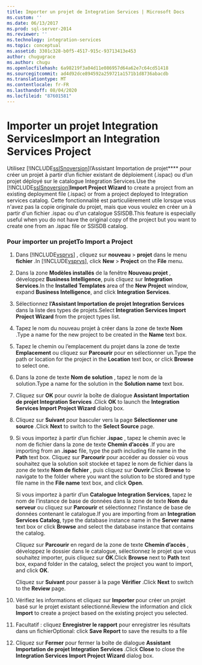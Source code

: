 ```yaml
---
title: Importer un projet de Integration Services | Microsoft Docs
ms.custom: ''
ms.date: 06/13/2017
ms.prod: sql-server-2014
ms.reviewer: ''
ms.technology: integration-services
ms.topic: conceptual
ms.assetid: 3301c328-b0f5-4517-915c-93713413e453
author: chugugrace
ms.author: chugu
ms.openlocfilehash: 6a98219f3a04d11e086957d64a62e7c64cd51418
ms.sourcegitcommit: ad4d92dce894592a259721a1571b1d8736abacdb
ms.translationtype: MT
ms.contentlocale: fr-FR
ms.lasthandoff: 08/04/2020
ms.locfileid: "87601581"
---
```

# <a name="import-an-integration-services-project"></a><span data-ttu-id="24621-102">Importer un projet Integration Services</span><span class="sxs-lookup"><span data-stu-id="24621-102">Import an Integration Services Project</span></span>
  <span data-ttu-id="24621-103">Utilisez [!INCLUDE[ssISnoversion](../includes/ssisnoversion-md.md)]l’Assistant Importation de projet\*\*\*\* pour créer un projet à partir d’un fichier existant de déploiement (.ispac) ou d’un projet déployé sur le catalogue Integration Services.</span><span class="sxs-lookup"><span data-stu-id="24621-103">Use the [!INCLUDE[ssISnoversion](../includes/ssisnoversion-md.md)]**Import Project Wizard** to create a project from an existing deployment file (.ispac) or from a project deployed to Integration services catalog.</span></span> <span data-ttu-id="24621-104">Cette fonctionnalité est particulièrement utile lorsque vous n'avez pas la copie originale du projet, mais que vous voulez en créer un à partir d'un fichier .ispac ou d'un catalogue SSISDB.</span><span class="sxs-lookup"><span data-stu-id="24621-104">This feature is especially useful when you do not have the original copy of the project but you want to create one from an .ispac file or SSISDB catalog.</span></span>  
  
### <a name="to-import-a-project"></a><span data-ttu-id="24621-105">Pour importer un projet</span><span class="sxs-lookup"><span data-stu-id="24621-105">To Import a Project</span></span>  
  
1.  <span data-ttu-id="24621-106">Dans [!INCLUDE[vsprvs](../includes/vsprvs-md.md)] , cliquez sur **nouveau**  >  **projet** dans le menu **fichier** .</span><span class="sxs-lookup"><span data-stu-id="24621-106">In [!INCLUDE[vsprvs](../includes/vsprvs-md.md)], click **New** > **Project** on the **File** menu.</span></span>  
  
2.  <span data-ttu-id="24621-107">Dans la zone **Modèles installés** de la fenêtre **Nouveau projet** , développez **Business Intelligence**, puis cliquez sur **Integration Services**.</span><span class="sxs-lookup"><span data-stu-id="24621-107">In the **Installed Templates** area of the **New Project** window, expand **Business Intelligence**, and click **Integration Services**.</span></span>  
  
3.  <span data-ttu-id="24621-108">Sélectionnez **l’Assistant Importation de projet Integration Services** dans la liste des types de projets.</span><span class="sxs-lookup"><span data-stu-id="24621-108">Select **Integration Services Import Project Wizard** from the project types list.</span></span>  
  
4.  <span data-ttu-id="24621-109">Tapez le nom du nouveau projet à créer dans la zone de texte **Nom** .</span><span class="sxs-lookup"><span data-stu-id="24621-109">Type a name for the new project to be created in the **Name** text box.</span></span>  
  
5.  <span data-ttu-id="24621-110">Tapez le chemin ou l’emplacement du projet dans la zone de texte **Emplacement** ou cliquez sur **Parcourir** pour en sélectionner un.</span><span class="sxs-lookup"><span data-stu-id="24621-110">Type the path or location for the project in the **Location** text box, or click **Browse** to select one.</span></span>  
  
6.  <span data-ttu-id="24621-111">Dans la zone de texte **Nom de solution** , tapez le nom de la solution.</span><span class="sxs-lookup"><span data-stu-id="24621-111">Type a name for the solution in the **Solution name** text box.</span></span>  
  
7.  <span data-ttu-id="24621-112">Cliquez sur **OK** pour ouvrir la boîte de dialogue **Assistant Importation de projet Integration Services** .</span><span class="sxs-lookup"><span data-stu-id="24621-112">Click **OK** to launch the **Integration Services Import Project Wizard** dialog box.</span></span>  
  
8.  <span data-ttu-id="24621-113">Cliquez sur **Suivant** pour basculer vers la page **Sélectionner une source** .</span><span class="sxs-lookup"><span data-stu-id="24621-113">Click **Next** to switch to the **Select Source** page.</span></span>  
  
9. <span data-ttu-id="24621-114">Si vous importez à partir d’un fichier **.ispac** , tapez le chemin avec le nom de fichier dans la zone de texte **Chemin d’accès** .</span><span class="sxs-lookup"><span data-stu-id="24621-114">If you are importing from an **.ispac** file, type the path including file name in the **Path** text box.</span></span> <span data-ttu-id="24621-115">Cliquez sur **Parcourir** pour accéder au dossier où vous souhaitez que la solution soit stockée et tapez le nom de fichier dans la zone de texte **Nom de fichier** , puis cliquez sur **Ouvrir**.</span><span class="sxs-lookup"><span data-stu-id="24621-115">Click **Browse** to navigate to the folder where you want the solution to be stored and type file name in the **File name** text box, and click **Open**.</span></span>  
  
     <span data-ttu-id="24621-116">Si vous importez à partir d’un **Catalogue Integration Services**, tapez le nom de l’instance de base de données dans la zone de texte **Nom du serveur** ou cliquez sur **Parcourir** et sélectionnez l’instance de base de données contenant le catalogue.</span><span class="sxs-lookup"><span data-stu-id="24621-116">If you are importing from an **Integration Services Catalog**, type the database instance name in the **Server name** text box or click **Browse** and select the database instance that contains the catalog.</span></span>  
  
     <span data-ttu-id="24621-117">Cliquez sur **Parcourir** en regard de la zone de texte **Chemin d’accès** , développez le dossier dans le catalogue, sélectionnez le projet que vous souhaitez importer, puis cliquez sur **OK**.</span><span class="sxs-lookup"><span data-stu-id="24621-117">Click **Browse** next to **Path** text box, expand folder in the catalog, select the project you want to import, and click **OK**.</span></span>  
  
     <span data-ttu-id="24621-118">Cliquez sur **Suivant** pour passer à la page **Vérifier** .</span><span class="sxs-lookup"><span data-stu-id="24621-118">Click **Next** to switch to the **Review** page.</span></span>  
  
10. <span data-ttu-id="24621-119">Vérifiez les informations et cliquez sur **Importer** pour créer un projet basé sur le projet existant sélectionné.</span><span class="sxs-lookup"><span data-stu-id="24621-119">Review the information and click **Import** to create a project based on the existing project you selected.</span></span>  
  
11. <span data-ttu-id="24621-120">Facultatif : cliquez **Enregistrer le rapport** pour enregistrer les résultats dans un fichier</span><span class="sxs-lookup"><span data-stu-id="24621-120">Optional: click **Save Report** to save the results to a file</span></span>  
  
12. <span data-ttu-id="24621-121">Cliquez sur **Fermer** pour fermer la boîte de dialogue **Assistant Importation de projet Integration Services** .</span><span class="sxs-lookup"><span data-stu-id="24621-121">Click **Close** to close the **Integration Services Import Project Wizard** dialog box.</span></span>  
  
  
